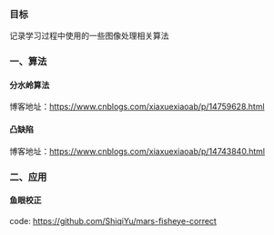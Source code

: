 ### 目标

记录学习过程中使用的一些图像处理相关算法

### 一、算法

#### 分水岭算法

博客地址：https://www.cnblogs.com/xiaxuexiaoab/p/14759628.html

#### 凸缺陷

博客地址：https://www.cnblogs.com/xiaxuexiaoab/p/14743840.html

### 二、应用

#### 鱼眼校正

code: https://github.com/ShiqiYu/mars-fisheye-correct